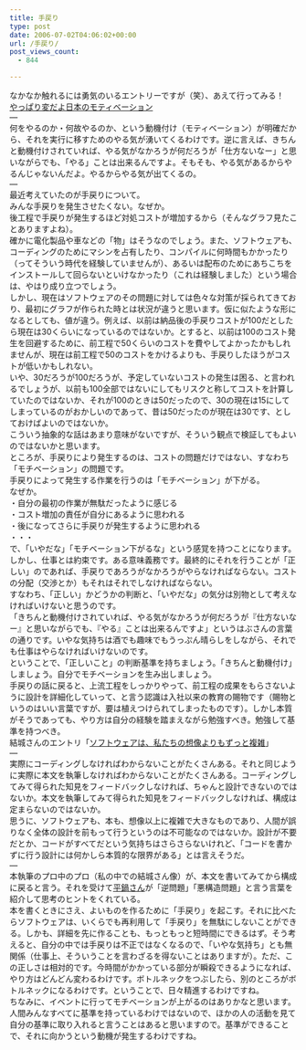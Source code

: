 ```yaml
---
title: 手戻り
type: post
date: 2006-07-02T04:06:02+00:00
url: /手戻り/
post_views_count:
  - 844

---
```

なかなか触れるには勇気のいるエントリーですが（笑）、あえて行ってみる！  
[やっぱり変だよ日本のモティベーション][1]  
&#8212;  
何をやるのか・何故やるのか、という動機付け（モティベーション）が明確だから、それを実行に移すためのやる気が湧いてくるわけです。逆に言えば、きちんと動機付けされていれば、やる気がなかろうが何だろうが「仕方ないなー」と思いながらでも、「やる」ことは出来るんですよ。そもそも、やる気があるからやるんじゃないんだよ。やるからやる気が出てくるの。  
&#8212;  
最近考えていたのが手戻りについて。  
みんな手戻りを発生させたくない。なぜか。  
後工程で手戻りが発生するほど対処コストが増加するから（そんなグラフ見たことありますよね）。  
確かに電化製品や車などの「物」はそうなのでしょう。また、ソフトウェアも、コーディングのためにマシンを占有したり、コンパイルに何時間もかかったり（ってそういう時代を経験していませんが）、あるいは配布のためにあちこちをインストールして回らないといけなかったり（これは経験しました）という場合は、やはり成り立つでしょう。  
しかし、現在はソフトウェアのその問題に対しては色々な対策が採られてきており、最初にグラフが作られた時とは状況が違うと思います。仮に似たような形になるとしても、値が違う。例えば、以前は納品後の手戻りコストが100だとしたら現在は30くらいになっているのではないか。とすると、以前は100のコスト発生を回避するために、前工程で50くらいのコストを費やしてよかったかもしれませんが、現在は前工程で50のコストをかけるよりも、手戻りしたほうがコストが低いかもしれない。  
いや、30だろうが100だろうが、予定していないコストの発生は困る、と言われるでしょうが、以前も100全部ではないにしてもリスクと称してコストを計算していたのではないか、それが100のときは50だったので、30の現在は15にしてしまっているのがおかしいのであって、昔は50だったのが現在は30です、としておけばよいのではないか。  
こういう抽象的な話はあまり意味がないですが、そういう観点で検証してもよいのではないかと思います。  
ところが、手戻りにより発生するのは、コストの問題だけではない、すなわち「モチベーション」の問題です。  
手戻りによって発生する作業を行うのは「モチベーション」が下がる。  
なぜか。  
・自分の最初の作業が無駄だったように感じる  
・コスト増加の責任が自分にあるように思われる  
・後になってさらに手戻りが発生するように思われる  
・・・  
で、「いやだな」「モチベーション下がるな」という感覚を持つことになります。  
しかし、仕事とは約束です。ある意味義務です。最終的にそれを行うことが「正しい」のであれば、手戻りであろうがなかろうがやらなければならない。コストの分配（交渉とか）もそれはそれでしなければならない。  
すなわち、「正しい」かどうかの判断と、「いやだな」の気分は別物として考えなければいけないと思うのです。  
「きちんと動機付けされていれば、やる気がなかろうが何だろうが『仕方ないなー』と思いながらでも、『やる』ことは出来るんですよ」というはぶさんの言葉の通りです。いやな気持ちは酒でも趣味でもうっぷん晴らしをしながら、それでも仕事はやらなければいけないのです。  
ということで、「正しいこと」の判断基準を持ちましょう。「きちんと動機付け」しましょう。自分でモチベーションを生み出しましょう。  
手戻りの話に戻ると、上流工程をしっかりやって、前工程の成果をもらさないように設計を詳細化していって、と言う認識は入社以来の教育の賜物です（賜物というのはいい言葉ですが、要は植えつけられてしまったものです）。しかし本質がそうであっても、やり方は自分の経験を踏まえながら勉強すべき。勉強して基準を持つべき。  
結城さんのエントリ「[ソフトウェアは、私たちの想像よりもずっと複雑][2]」  
&#8212;  
実際にコーディングしなければわからないことがたくさんある。それと同じように実際に本文を執筆しなければわからないことがたくさんある。コーディングしてみて得られた知見をフィードバックしなければ、ちゃんと設計できないのではないか。本文を執筆してみて得られた知見をフィードバックしなければ、構成は定まらないのではないか。  
思うに、ソフトウェアも、本も、想像以上に複雑で大きなものであり、人間が誤りなく全体の設計を前もって行うというのは不可能なのではないか。設計が不要だとか、コードがすべてだという気持ちはさらさらないけれど、「コードを書かずに行う設計には何かしら本質的な限界がある」とは言えそうだ。  
&#8212;  
本執筆のプロ中のプロ（私の中での結城さん像）が、本文を書いてみてから構成に戻ると言う。それを受けて[平鍋さん][3]が「逆問題」「悪構造問題」と言う言葉を紹介して思考のヒントをくれている。  
本を書くときにさえ、よいものを作るために「手戻り」を起こす。それに比べたらソフトウェアは、いくらでも再利用して「手戻り」を無駄にしないことができる。しかも、詳細を先に作ることも、もっともっと短時間にできるはず。そう考えると、自分の中では手戻りは不正ではなくなるので、「いやな気持ち」とも無関係（仕事上、そういうことを言わざるを得ないことはありますが）。ただ、この正しさは相対的です。今時間がかかっている部分が瞬殺できるようになれば、やり方はどんどん変わるわけです。ボトルネックをつぶしたら、別のところがボトルネックになるわけです。ということで、日々精進するわけですね。  
ちなみに、イベントに行ってモチベーションが上がるのはありかなと思います。人間みんなすべてに基準を持っているわけではないので、ほかの人の活動を見て自分の基準に取り入れると言うことはあると思いますので。基準ができることで、それに向かうという動機が発生するわけですね。

 [1]: http://d.hatena.ne.jp/habuakihiro/20060701#1151762627
 [2]: http://www.hyuki.com/d/200606.html#i20060616093839
 [3]: http://blogs.itmedia.co.jp/hiranabe/2006/06/post_997b.html